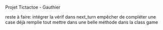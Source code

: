 Projet Tictactoe - Gauthier

reste à faire: 
intégrer la vérif dans next_turn
empêcher de compléter une case déjà remplie
tout mettre dans une belle méthode dans la class game